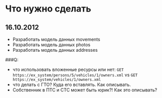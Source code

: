 # Что нужно сделать

## 16.10.2012

  * Разработать модель данных movements
  * Разработать модель данных photos
  * Разработать модель данных addresses

###Q:
  * что использовать вложенные ресурсы или нет:
  `GET https://ex_system/persons/5/vehicles/1/owners.xml` vs `GET https://ex_system/vehicles/1/owners.xml`
  * что делать с ГТО? Куда его вставлять. Как описывать.
  * Собственник в ПТС и СТС может быть юрик?! Как это описывать?
